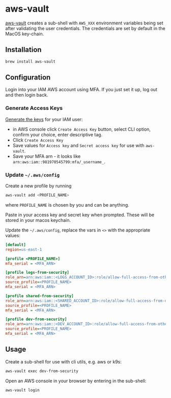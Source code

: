 # aws-vault

[aws-vault](https://github.com/99designs/aws-vault) creates a sub-shell with
`AWS_XXX` environment variables being set after validating the user credentials.
The credentials are set by default in the MacOS key-chain.

## Installation

```sh
brew install aws-vault
```

## Configuration

Login into your IAM AWS account using MFA.  If you just set it up, log out and
then login back.

### Generate Access Keys

[Generate the keys](https://docs.aws.amazon.com/IAM/latest/UserGuide/id_credentials_access-keys.html#Using_CreateAccessKey)
for your IAM user:

* in AWS console click `Create Access Key` button, select CLI option, confirm
your choice, enter descriptive tag.
* Click `Create Access Key`
* Save values for `Access key` and `Secret access key` for use with `aws-vault`.
* Save your MFA arn - it looks like `arn:aws:iam::981970545799:mfa/_username_`.

### Update `~/.aws/config`

Create a new profile by running
```sh
aws-vault add <PROFILE_NAME>
```
where `PROFILE_NAME` is chosen by you and can be anything.

Paste in your access key and secret key when prompted.  These will be stored
in your macos keychain.

Update the `~/.aws/config`, replace the vars in `<>` with the appropriate values:
```ini
[default]
region=us-east-1

[profile <PROFILE_NAME>]
mfa_serial = <MFA_ARN>

[profile logs-from-security]
role_arn=arn:aws:iam::<LOGS_ACCOUNT_ID>:role/allow-full-access-from-other-accounts
source_profile=<PROFILE_NAME>
mfa_serial = <MFA_ARN>

[profile shared-from-security]
role_arn=arn:aws:iam::<SHARED_ACCOUNT_ID>:role/allow-full-access-from-other-accounts
source_profile=<PROFILE_NAME>
mfa_serial = <MFA_ARN>

[profile dev-from-security]
role_arn=arn:aws:iam::<DEV_ACCOUNT_ID>:role/allow-full-access-from-other-accounts
source_profile=<PROFILE_NAME>
mfa_serial = <MFA_ARN>
```

## Usage

Create a sub-shell for use with cli utils, e.g. aws or k9s:
```sh
aws-vault exec dev-from-security
```

Open an AWS console in your browser by entering in the sub-shell:
```sh
aws-vault login
```
